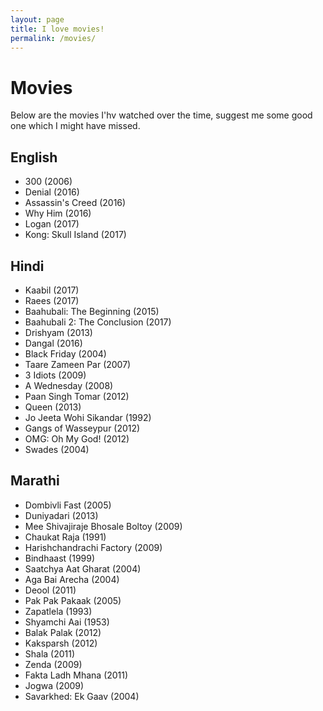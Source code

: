 ```yaml
---
layout: page
title: I love movies!
permalink: /movies/
---
```


# Movies

Below are the movies I'hv watched over the time, suggest me some good one which I might have missed.

## English

- 300 (2006)
- Denial (2016)
- Assassin's Creed (2016)
- Why Him (2016)
- Logan (2017)
- Kong: Skull Island (2017)

## Hindi

- Kaabil (2017)
- Raees (2017)
- Baahubali: The Beginning (2015)
- Baahubali 2: The Conclusion (2017)
- Drishyam (2013)
- Dangal (2016)
- Black Friday (2004)
- Taare Zameen Par (2007)
- 3 Idiots (2009)
- A Wednesday (2008)
- Paan Singh Tomar (2012)
- Queen (2013)
- Jo Jeeta Wohi Sikandar (1992)
- Gangs of Wasseypur (2012)
- OMG: Oh My God! (2012)
- Swades (2004)


## Marathi

- Dombivli Fast (2005)
- Duniyadari (2013)
- Mee Shivajiraje Bhosale Boltoy (2009)
- Chaukat Raja (1991)
- Harishchandrachi Factory (2009)
- Bindhaast (1999)
- Saatchya Aat Gharat (2004)
- Aga Bai Arecha (2004)
- Deool (2011)
- Pak Pak Pakaak (2005)
- Zapatlela (1993)
- Shyamchi Aai (1953)
- Balak Palak (2012)
- Kaksparsh (2012)
- Shala (2011)
- Zenda (2009)
- Fakta Ladh Mhana (2011)
- Jogwa (2009)
- Savarkhed: Ek Gaav (2004) 


